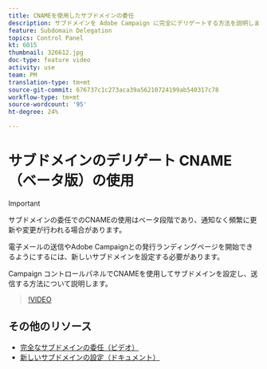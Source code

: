 ```yaml
---
title: CNAMEを使用したサブドメインの委任
description: サブドメインを Adobe Campaign に完全にデリゲートする方法を説明します。
feature: Subdomain Delegation
topics: Control Panel
kt: 6015
thumbnail: 326612.jpg
doc-type: feature video
activity: use
team: PM
translation-type: tm+mt
source-git-commit: 676737c1c273aca39a56210724199ab540317c78
workflow-type: tm+mt
source-wordcount: '95'
ht-degree: 24%

---
```



# サブドメインのデリゲート CNAME（ベータ版）の使用

>[!IMPORTANT]
>
> サブドメインの委任でのCNAMEの使用はベータ段階であり、通知なく頻繁に更新や変更が行われる場合があります。

電子メールの送信やAdobe Campaignとの発行ランディングページを開始できるようにするには、新しいサブドメインを設定する必要があります。

Campaign コントロールパネルでCNAMEを使用してサブドメインを設定し、送信する方法について説明します。

>[!VIDEO](https://video.tv.adobe.com/v/326612?quality=12)

## その他のリソース

* [完全なサブドメインの委任（ビデオ）](./subdomain-delegation.md)
* [新しいサブドメインの設定（ドキュメント）](https://docs.adobe.com/content/help/ja-JP/control-panel/using/subdomains-and-certificates/setting-up-new-subdomain.html)
